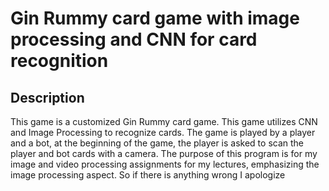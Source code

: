 # Gin Rummy card game with image processing and CNN for card recognition
## Description 
This game is a customized Gin Rummy card game. This game utilizes CNN and Image Processing to recognize cards. The game is played by a player and a bot, at the beginning of the game, the player is asked to scan the player and bot cards with a camera.
The purpose of this program is for my image and video processing assignments for my lectures, emphasizing the image processing aspect. So if there is anything wrong I apologize
